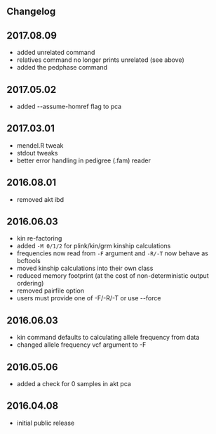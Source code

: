 ## Changelog

## 2017.08.09
* added unrelated command
* relatives command no longer prints unrelated (see above)
* added the pedphase command

## 2017.05.02
* added --assume-homref flag to pca

## 2017.03.01
* mendel.R tweak
* stdout tweaks	
* better error handling in pedigree (.fam) reader

## 2016.08.01
* removed akt ibd

## 2016.06.03
* kin re-factoring
 * added `-M 0/1/2` for plink/kin/grm kinship calculations
 * frequencies now read from `-F` argument and `-R/-T` now behave as bcftools
 * moved kinship calculations into their own class
 * reduced memory footprint (at the cost of non-deterministic output ordering)
 * removed pairfile option
 * users must provide one of -F/-R/-T or use --force

## 2016.06.03
* kin command defaults to calculating allele frequency from data
* changed allele frequency vcf argument to -F

## 2016.05.06
* added a check for 0 samples in akt pca

## 2016.04.08
* initial public release

